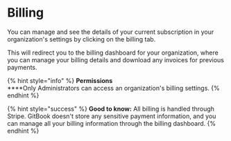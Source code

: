 # Billing

You can manage and see the details of your current subscription in your organization's settings by clicking on the billing tab.

This will redirect you to the billing dashboard for your organization, where you can manage your billing details and download any invoices for previous payments.

{% hint style="info" %}
**Permissions**\
****Only Administrators can access an organization's billing settings.
{% endhint %}

{% hint style="success" %}
**Good to know:** All billing is handled through Stripe. GitBook doesn't store any sensitive payment information, and you can manage all your billing information through the billing dashboard.
{% endhint %}
